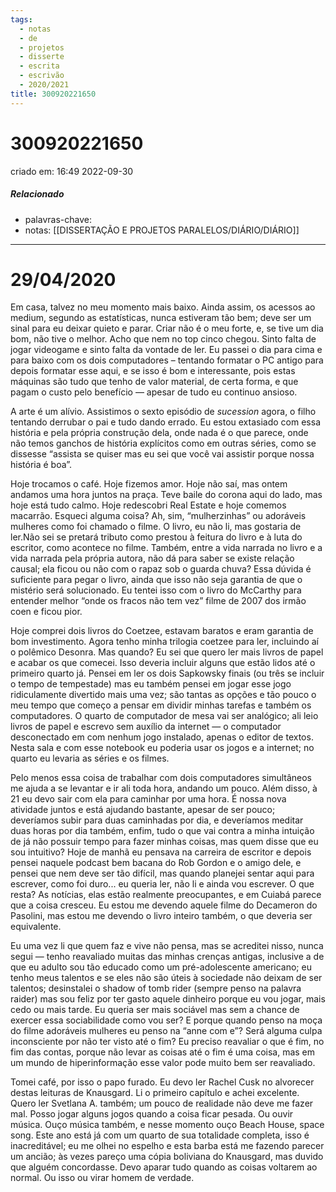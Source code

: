 ```yaml
---
tags:
  - notas
  - de
  - projetos
  - disserte
  - escrita
  - escrivão
  - 2020/2021
title: 300920221650
---
```


# 300920221650

criado em: 16:49 2022-09-30

##### Relacionado

- palavras-chave:
- notas: [[DISSERTAÇÃO E PROJETOS PARALELOS/DIÁRIO/DIÁRIO]]

---

# 29/04/2020

Em casa, talvez no meu momento mais baixo. Ainda assim, os acessos ao medium, segundo as estatísticas, nunca estiveram tão bem; deve ser um sinal para eu deixar quieto e parar. Criar não é o meu forte, e, se tive um dia bom, não tive o melhor. Acho que nem no top cinco chegou. Sinto falta de jogar videogame e sinto falta da vontade de ler. Eu passei o dia para cima e para baixo com os dois computadores – tentando formatar o PC antigo para depois formatar esse aqui, e se isso é bom e interessante, pois estas máquinas são tudo que tenho de valor material, de certa forma, e que pagam o custo pelo benefício — apesar de tudo eu continuo ansioso.

A arte é um alívio. Assistimos o sexto episódio de _sucession_ agora, o filho tentando derrubar o pai e tudo dando errado. Eu estou extasiado com essa história e pela própria construção dela, onde nada é o que parece, onde não temos ganchos de história explícitos como em outras séries, como se dissesse “assista se quiser mas eu sei que você vai assistir porque nossa história é boa”.

Hoje trocamos o café. Hoje fizemos amor. Hoje não saí, mas ontem andamos uma hora juntos na praça. Teve baile do corona aqui do lado, mas hoje está tudo calmo. Hoje redescobri Real Estate e hoje comemos macarrão. Esqueci alguma coisa? Ah, sim, “mulherzinhas” ou adoráveis mulheres como foi chamado o filme. O livro, eu não li, mas gostaria de ler.Não sei se pretará tributo como prestou à feitura do livro e à luta do escritor, como acontece no filme. Também, entre a vida narrada no livro e a vida narrada pela própria autora, não dá para saber se existe relação causal; ela ficou ou não com o rapaz sob o guarda chuva? Essa dúvida é suficiente para pegar o livro, ainda que isso não seja garantia de que o mistério será solucionado. Eu tentei isso com o livro do McCarthy para entender melhor “onde os fracos não tem vez” filme de 2007 dos irmão coen e ficou pior.

Hoje comprei dois livros do Coetzee, estavam baratos e eram garantia de bom investimento. Agora tenho minha trilogia coetzee para ler, incluindo aí o polêmico Desonra. Mas quando? Eu sei que quero ler mais livros de papel e acabar os que comecei. Isso deveria incluir alguns que estão lidos até o primeiro quarto já. Pensei em ler os dois Sapkowsky finais (ou três se incluir o tempo de tempestade) mas eu também pensei em jogar esse jogo ridiculamente divertido mais uma vez; são tantas as opções e tão pouco o meu tempo que começo a pensar em dividir minhas tarefas e também os computadores. O quarto de computador de mesa vai ser analógico; ali leio livros de papel e escrevo sem auxílio da internet — o computador desconectado em com nenhum jogo instalado, apenas o editor de textos. Nesta sala e com esse notebook eu poderia usar os jogos e a internet; no quarto eu levaria as séries e os filmes.

Pelo menos essa coisa de trabalhar com dois computadores simultâneos me ajuda a se levantar e ir ali toda hora, andando um pouco. Além disso, à 21 eu devo sair com ela para caminhar por uma hora. É nossa nova atividade juntos e está ajudando bastante, apesar de ser pouco; deveríamos subir para duas caminhadas por dia, e deveríamos meditar duas horas por dia também, enfim, tudo o que vai contra a minha intuição de já não possuir tempo para fazer minhas coisas, mas quem disse que eu sou intuitivo? Hoje de manhã eu pensava na carreira de escritor e depois pensei naquele podcast bem bacana do Rob Gordon e o amigo dele, e pensei que nem deve ser tão difícil, mas quando planejei sentar aqui para escrever, como foi duro... eu queria ler, não li e ainda vou escrever. O que resta? As notícias, elas estão realmente preocupantes, e em Cuiabá parece que a coisa cresceu. Eu estou me devendo aquele filme do Decameron do Pasolini, mas estou me devendo o livro inteiro também, o que deveria ser equivalente.

Eu uma vez li que quem faz e vive não pensa, mas se acreditei nisso, nunca segui — tenho reavaliado muitas das minhas crenças antigas, inclusive a de que eu adulto sou tão educado como um pré-adolescente americano; eu tenho meus talentos e se eles não são úteis à sociedade não deixam de ser talentos; desinstalei o shadow of tomb rider (sempre penso na palavra raider) mas sou feliz por ter gasto aquele dinheiro porque eu vou jogar, mais cedo ou mais tarde. Eu queria ser mais sociável mas sem a chance de exercer essa sociabilidade como vou ser? E porque quando penso na moça do filme adoráveis mulheres eu penso na “anne com e”? Será alguma culpa inconsciente por não ter visto até o fim? Eu preciso reavaliar o que é fim, no fim das contas, porque não levar as coisas até o fim é uma coisa, mas em um mundo de hiperinformação esse valor pode muito bem ser reavaliado.

Tomei café, por isso o papo furado. Eu devo ler Rachel Cusk no alvorecer destas leituras de Knausgard. Li o primeiro capítulo e achei excelente. Quero ler Svetlana A. também; um pouco de realidade não deve me fazer mal. Posso jogar alguns jogos quando a coisa ficar pesada. Ou ouvir música. Ouço música também, e nesse momento ouço Beach House, space song. Este ano está já com um quarto de sua totalidade completa, isso é inacreditável; eu me olhei no espelho e esta barba está me fazendo parecer um ancião; às vezes pareço uma cópia boliviana do Knausgard, mas duvido que alguém concordasse. Devo aparar tudo quando as coisas voltarem ao normal. Ou isso ou virar homem de verdade.
